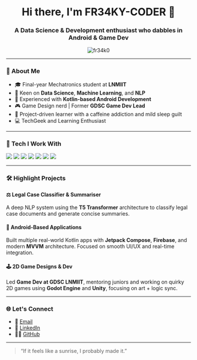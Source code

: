 <h1 align="center">Hi there, I'm FR34KY-CODER 👋</h1>
<h3 align="center">A Data Science & Development enthusiast who dabbles in Android & Game Dev</h3>

<p align="center">
  <img src="https://komarev.com/ghpvc/?username=fr34k0&label=Profile%20views&color=0e75b6&style=flat" alt="fr34k0" />
</p>

---

### 🚀 About Me

- 🎓 Final-year Mechatronics student at **LNMIIT**
- 🔬 Keen on **Data Science**, **Machine Learning**, and **NLP**
- 📱 Experienced with **Kotlin-based Android Development**
- 🎮 Game Design nerd | Former **GDSC Game Dev Lead**
- 🧠 Project-driven learner with a caffeine addiction and mild sleep guilt
- 💻 TechGeek and Learning Enthusiast

---

### 🧠 Tech I Work With

<p>
  <img src="https://img.shields.io/badge/Python-3670A0?style=for-the-badge&logo=python&logoColor=white"/>
  <img src="https://img.shields.io/badge/Kotlin-7F52FF?style=for-the-badge&logo=kotlin&logoColor=white"/>
  <img src="https://img.shields.io/badge/TensorFlow-FF6F00?style=for-the-badge&logo=tensorflow&logoColor=white"/>
  <img src="https://img.shields.io/badge/T5-Model-FFB6C1?style=for-the-badge"/>
  <img src="https://img.shields.io/badge/Android-3DDC84?style=for-the-badge&logo=android&logoColor=white"/>
  <img src="https://img.shields.io/badge/Firebase-FFCA28?style=for-the-badge&logo=firebase&logoColor=black"/>
  <img src="https://img.shields.io/badge/Unity-100000?style=for-the-badge&logo=unity&logoColor=white"/>
</p>

---

### 🛠️ Highlight Projects

#### ⚖️ Legal Case Classifier & Summariser  
A deep NLP system using the **T5 Transformer** architecture to classify legal case documents and generate concise summaries.

#### 📱 Android-Based Applications  
Built multiple real-world Kotlin apps with **Jetpack Compose**, **Firebase**, and modern **MVVM** architecture. Focused on smooth UI/UX and real-time integration.

#### 🕹️ 2D Game Designs & Dev  
Led **Game Dev at GDSC LNMIIT**, mentoring juniors and working on quirky 2D games using **Godot Engine** and **Unity**, focusing on art + logic sync.

---

### 🌐 Let's Connect

- 📧 [Email](mailto:ojasvigoyal275@gmail.com)
- 💼 [LinkedIn](https://www.linkedin.com/in/ojasvi-goyal-85b82525b)
- 🧑‍💻 [GitHub](https://github.com/FR34KY-CODER)

---

> “If it feels like a sunrise, I probably made it.”
